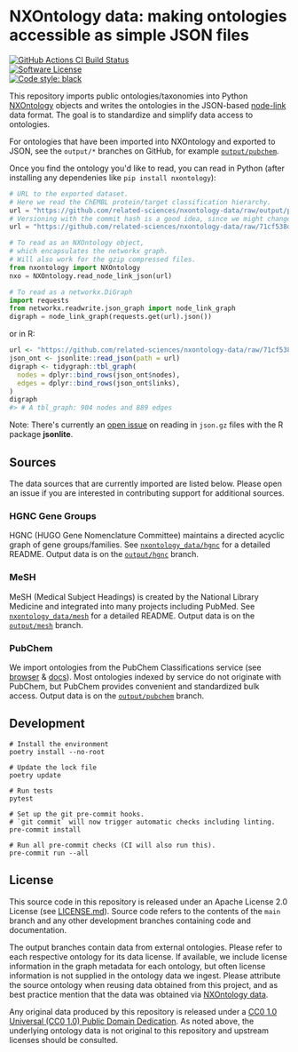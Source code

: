 # NXOntology data: making ontologies accessible as simple JSON files

[![GitHub Actions CI Build Status](https://img.shields.io/github/actions/workflow/status/related-sciences/nxontology-data/test.yaml?branch=main&label=actions&style=for-the-badge&logo=github&logoColor=white)](https://github.com/related-sciences/nxontology-data/actions)  
[![Software License](https://img.shields.io/github/license/related-sciences/nxontology-data?style=for-the-badge&logo=Apache&logoColor=white)](https://github.com/related-sciences/nxontology-data/blob/main/LICENSE.md)  
[![Code style: black](https://img.shields.io/badge/code%20style-black-000000.svg?style=for-the-badge&logo=Python&logoColor=white)](https://github.com/psf/black)  

This repository imports public ontologies/taxonomies into Python [NXOntology](https://github.com/related-sciences/nxontology) objects
and writes the ontologies in the JSON-based [node-link](https://networkx.org/documentation/stable/reference/readwrite/generated/networkx.readwrite.json_graph.node_link_graph.html) data format.
The goal is to standardize and simplify data access to ontologies.

For ontologies that have been imported into NXOntology and exported to JSON,
see the `output/*` branches on GitHub,
for example [`output/pubchem`](https://github.com/related-sciences/nxontology-data/tree/output/pubchem).

Once you find the ontology you'd like to read,
you can read in Python
(after installing any dependenies like `pip install nxontology`):

```py
# URL to the exported dataset.
# Here we read the ChEMBL protein/target classification hierarchy.
url = "https://github.com/related-sciences/nxontology-data/raw/output/pubchem/087_chembl_target_tree.json"
# Versioning with the commit hash is a good idea, since we might change the branch structure where data is stored.
url = "https://github.com/related-sciences/nxontology-data/raw/71cf538dc5c258ada880d58663b0205b7b7f8561/087_chembl_target_tree.json"

# To read as an NXOntology object,
# which encapsulates the networkx graph.
# Will also work for the gzip compressed files.
from nxontology import NXOntology
nxo = NXOntology.read_node_link_json(url)

# To read as a networkx.DiGraph
import requests
from networkx.readwrite.json_graph import node_link_graph
digraph = node_link_graph(requests.get(url).json())
```

or in R:

``` r
url <- "https://github.com/related-sciences/nxontology-data/raw/71cf538dc5c258ada880d58663b0205b7b7f8561/087_chembl_target_tree.json"
json_ont <- jsonlite::read_json(path = url)
digraph <- tidygraph::tbl_graph(
  nodes = dplyr::bind_rows(json_ont$nodes),
  edges = dplyr::bind_rows(json_ont$links),
)
digraph
#> # A tbl_graph: 904 nodes and 889 edges
```

Note: There's currently an [open issue](https://github.com/jeroen/jsonlite/issues/414) on reading in `json.gz` files with the R package **jsonlite**. 

## Sources

The data sources that are currently imported are listed below.
Please open an issue if you are interested in contributing support for additional sources.

### HGNC Gene Groups

HGNC (HUGO Gene Nomenclature Committee) maintains a directed acyclic graph of gene groups/families.
See [`nxontology_data/hgnc`](nxontology_data/hgnc) for a detailed README.
Output data is on the [`output/hgnc`](https://github.com/related-sciences/nxontology-data/tree/output/hgnc) branch.

### MeSH

MeSH (Medical Subject Headings) is created by the National Library Medicine and integrated into many projects including PubMed.
See [`nxontology_data/mesh`](nxontology_data/mesh) for a detailed README.
Output data is on the [`output/mesh`](https://github.com/related-sciences/nxontology-data/tree/output/mesh) branch.

### PubChem

We import ontologies from the PubChem Classifications service
(see [browser](https://pubchem.ncbi.nlm.nih.gov/classification/) & [docs](https://pubchem.ncbi.nlm.nih.gov/classification/docs/classification_help.html)).
Most ontologies indexed by service do not originate with PubChem,
but PubChem provides convenient and standardized bulk access.
Output data is on the [`output/pubchem`](https://github.com/related-sciences/nxontology-data/tree/output/pubchem) branch.

## Development

```shell
# Install the environment
poetry install --no-root

# Update the lock file
poetry update

# Run tests
pytest

# Set up the git pre-commit hooks.
# `git commit` will now trigger automatic checks including linting.
pre-commit install

# Run all pre-commit checks (CI will also run this).
pre-commit run --all
```

## License

This source code in this repository is released under an Apache License 2.0 License
(see [LICENSE.md](LICENSE.md)).
Source code refers to the contents of the `main` branch and any other development branches containing code and documentation.

The output branches contain data from external ontologies.
Please refer to each respective ontology for its data license.
If available, we include license information in the graph metadata for each ontology,
but often license information is not supplied in the ontology data we ingest.
Please attribute the source ontology when reusing data obtained from this project,
and as best practice mention that the data was obtained via [NXOntology data](https://github.com/related-sciences/nxontology-data).

Any original data produced by this repository is released under a [CC0 1.0 Universal (CC0 1.0) Public Domain Dedication](https://creativecommons.org/publicdomain/zero/1.0/).
As noted above, the underlying ontology data is not original to this repository and upstream licenses should be consulted.
